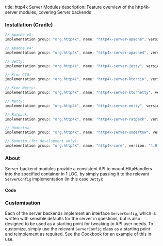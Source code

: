 title: http4k Server Modules
description: Feature overview of the http4k-server modules, covering Server backends

### Installation (Gradle)

```groovy
// Apache v5: 
implementation group: "org.http4k", name: "http4k-server-apache", version: "4.9.0.0"

// Apache v4: 
implementation group: "org.http4k", name: "http4k-server-apache4", version: "4.9.0.0"

// Jetty: 
implementation group: "org.http4k", name: "http4k-server-jetty", version: "4.9.0.0"

// Ktor CIO: 
implementation group: "org.http4k", name: "http4k-server-ktorcio", version: "4.9.0.0"

// Ktor Netty: 
implementation group: "org.http4k", name: "http4k-server-ktornetty", version: "4.9.0.0"

// Netty: 
implementation group: "org.http4k", name: "http4k-server-netty", version: "4.9.0.0"

// Ratpack: 
implementation group: "org.http4k", name: "http4k-server-ratpack", version: "4.9.0.0"

// Undertow: 
implementation group: "org.http4k", name: "http4k-server-undertow", version: "4.9.0.0"

// SunHttp (for development only): 
implementation group: "org.http4k", name: "http4k-core", version: "4.9.0.0"
```

### About
Server-backend modules provide a consistent API to mount HttpHandlers into the specified container in 1 LOC, by 
simply passing it to the relevant `ServerConfig` implementation (in this case `Jetty`):

#### Code [<img class="octocat"/>](https://github.com/http4k/http4k/blob/master/src/docs/guide/modules/servers/example_http.kt)

<script src="https://gist-it.appspot.com/https://github.com/http4k/http4k/blob/master/src/docs/guide/modules/servers/example_http.kt"></script>

### Customisation
Each of the server backends implement an interface `ServerConfig`, which is written with sensible defaults for the server in questions, 
but is also designed to be used as a starting point for tweaking to API user needs. To customize, simply use the relevant `ServerConfig` 
class as a starting point and reimplement as required. See the Cookbook for an example of this in use.
